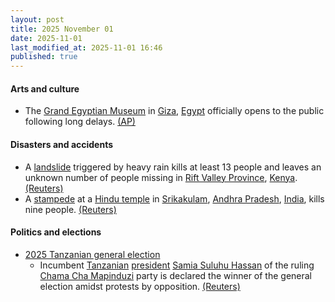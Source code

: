 ```yaml
---
layout: post
title: 2025 November 01
date: 2025-11-01
last_modified_at: 2025-11-01 16:46
published: true
---
```



#### Arts and culture

* The [Grand Egyptian Museum](https://en.wikipedia.org/wiki/Grand_Egyptian_Museum "Grand Egyptian Museum") in [Giza](https://en.wikipedia.org/wiki/Giza "Giza"), [Egypt](https://en.wikipedia.org/wiki/Egypt "Egypt") officially opens to the public following long delays. [(AP)](https://apnews.com/article/egypt-antiquities-museum-pyramids-tutankhamun-1ead2ce683277e613a3aaebb9944d729)

#### Disasters and accidents

* A [landslide](https://en.wikipedia.org/wiki/Landslide "Landslide") triggered by heavy rain kills at least 13 people and leaves an unknown number of people missing in [Rift Valley Province](https://en.wikipedia.org/wiki/Rift_Valley_Province "Rift Valley Province"), [Kenya](https://en.wikipedia.org/wiki/Kenya "Kenya"). [(Reuters)](https://www.reuters.com/sustainability/climate-energy/landslide-kills-least-13-western-kenya-2025-11-01/)
* A [stampede](https://en.wikipedia.org/wiki/Stampede "Stampede") at a [Hindu temple](https://en.wikipedia.org/wiki/Hindu_temple "Hindu temple") in [Srikakulam](https://en.wikipedia.org/wiki/Srikakulam "Srikakulam"), [Andhra Pradesh](https://en.wikipedia.org/wiki/Andhra_Pradesh "Andhra Pradesh"), [India](https://en.wikipedia.org/wiki/India "India"), kills nine people. [(Reuters)](https://www.reuters.com/world/india/indian-temple-stampede-kills-nine-injures-several-2025-11-01/)

#### Politics and elections

* [2025 Tanzanian general election](https://en.wikipedia.org/wiki/2025_Tanzanian_general_election "2025 Tanzanian general election")
  * Incumbent [Tanzanian](https://en.wikipedia.org/wiki/Tanzania "Tanzania") [president](https://en.wikipedia.org/wiki/President_of_Tanzania "President of Tanzania") [Samia Suluhu Hassan](https://en.wikipedia.org/wiki/Samia_Suluhu_Hassan "Samia Suluhu Hassan") of the ruling [Chama Cha Mapinduzi](https://en.wikipedia.org/wiki/Chama_Cha_Mapinduzi "Chama Cha Mapinduzi") party is declared the winner of the general election amidst protests by opposition. [(Reuters)](https://www.reuters.com/business/media-telecom/tanzania-president-hassan-wins-re-election-with-98-vote-commission-says-2025-11-01/)
